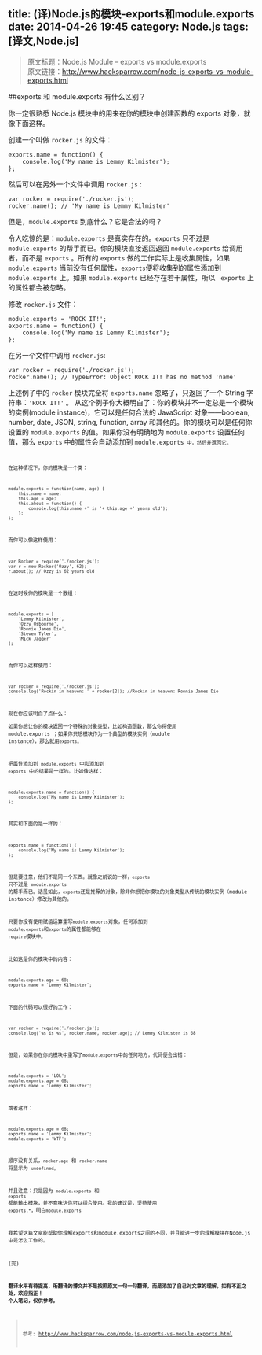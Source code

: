 title: (译)Node.js的模块-exports和module.exports
date: 2014-04-26 19:45
category: Node.js
tags: [译文,Node.js]
---

>原文标题：Node.js Module – exports vs module.exports   
 原文链接：[http://www.hacksparrow.com/node-js-exports-vs-module-exports.html
](http://www.hacksparrow.com/node-js-exports-vs-module-exports.html)

<!--more-->

##exports 和 module.exports 有什么区别？  

你一定很熟悉 Node.js 模块中的用来在你的模块中创建函数的 exports 对象，就像下面这样。

创建一个叫做 <code>rocker.js</code> 的文件：

    exports.name = function() {
        console.log('My name is Lemmy Kilmister');
    };
    
然后可以在另外一个文件中调用 <code>rocker.js</code> :

    var rocker = require('./rocker.js');
    rocker.name(); // 'My name is Lemmy Kilmister'
    
但是，<code>module.exports</code> 到底什么？它是合法的吗？

令人吃惊的是：<code>module.exports</code> 是真实存在的。<code>exports</code>  只不过是 <code>module.exports</code> 的帮手而已。你的模块直接返回返回 <code>module.exports</code> 给调用者，而不是 <code>exports</code> 。所有的 <code>exports</code> 做的工作实际上是收集属性，如果 <code>module.exports</code> 当前没有任何属性，<code>exports</code>便将收集到的属性添加到 <code>module.exports</code> 上。如果 <code>module.exports</code> 
已经存在若干属性，所以 <code> exports</code> 上的属性都会被忽略。  

修改 <code>rocker.js</code> 文件：

    module.exports = 'ROCK IT!';
    exports.name = function() {
        console.log('My name is Lemmy Kilmister');
    };
    
在另一个文件中调用 <code>rocker.js</code>:

    var rocker = require('./rocker.js');
    rocker.name(); // TypeError: Object ROCK IT! has no method 'name'
    
上述例子中的 <code>rocker</code> 模块完全将 <code>exports.name</code> 忽略了，只返回了一个 String 字符串：<code>'ROCK IT!'</code> 。 从这个例子你大概明白了：你的模块并不一定总是一个模块的实例(module instance)，它可以是任何合法的 JavaScript 对象——boolean, number, date, JSON, string, function, array 和其他的。你的模块可以是任何你设置的  <code>module.exports</code> 的值。如果你没有明确地为  <code>module.exports</code> 设置任何值，那么 <code>exports</code> 中的属性会自动添加到 <code>module.exports<code> 中，然后并返回它。

在这种情况下，你的模块是一个类：

    module.exports = function(name, age) {
        this.name = name;
        this.age = age;
        this.about = function() {
            console.log(this.name +' is '+ this.age +' years old');
        };
    };
    
而你可以像这样使用：

    var Rocker = require('./rocker.js');
    var r = new Rocker('Ozzy', 62);
    r.about(); // Ozzy is 62 years old
    
在这时候你的模块是一个数组：

    module.exports = [
        'Lemmy Kilmister', 
        'Ozzy Osbourne', 
        'Ronnie James Dio', 
        'Steven Tyler', 
        'Mick Jagger'
    ];
    
而你可以这样使用：

    var rocker = require('./rocker.js');
    console.log('Rockin in heaven: ' + rocker[2]); //Rockin in heaven: Ronnie James Dio
    
现在你应该明白了点什么：  
如果你想让你的模块返回一个特殊的对象类型，比如构造函数，那么你得使用 module.exports ；如果你只想模块作为一个典型的模块实例（module instance），那么就用<code>exports</code>。 

把属性添加到 <code>module.exports</code> 中和添加到 <code>exports</code> 中的结果是一样的。比如像这样：

    module.exports.name = function() {
        console.log('My name is Lemmy Kilmister');
    };

其实和下面的是一样的：

    exports.name = function() {
        console.log('My name is Lemmy Kilmister');
    };
    
但是要注意，他们不是同一个东西。就像之前说的一样，<code>exports</code>  只不过是 <code>module.exports</code> 的帮手而已。话虽如此，<code>exports</code>还是推荐的对象，除非你想把你模块的对象类型从传统的模块实例（module instance）修改为其他的。

只要你没有使用赋值运算重写<code>module.exports</code>对象，任何添加到 <code>module.exports</code>和<code>exports</code>的属性都能够在 <code>require</code>模块中。

比如这是你的模块中的内容：

    module.exports.age = 68;
    exports.name = 'Lemmy Kilmister';
    
下面的代码可以很好的工作：

    var rocker = require('./rocker.js');
    console.log('%s is %s', rocker.name, rocker.age); // Lemmy Kilmister is 68
    
但是，如果你在你的模块中重写了<code>module.exports</code>中的任何地方，代码便会出错：

    module.exports = 'LOL';
    module.exports.age = 68;
    exports.name = 'Lemmy Kilmister';
    
或者这样：

    module.exports.age = 68;
    exports.name = 'Lemmy Kilmister';
    module.exports = 'WTF';
    
顺序没有关系，<code>rocker.age</code> 和 <code>rocker.name</code> 将显示为 <code>undefined</code>。

并且注意：只是因为 <code>module.exports</code> 和  <code>exports</code> 都能输出模块，并不意味这你可以组合使用。我的建议是，坚持使用 <code>exports.*</code>，明白<code>module.exports</code> 

我希望这篇文章能帮助你理解exports和module.exports之间的不同，并且能进一步的理解模块在Node.js中是怎么工作的。

(完)

**翻译水平有待提高，所翻译的博文并不是按照原文一句一句翻译，而是添加了自己对文章的理解。如有不正之处，欢迎指正！**
**个人笔记，仅供参考。**
>参考: 
[http://www.hacksparrow.com/node-js-exports-vs-module-exports.html
](http://www.hacksparrow.com/node-js-exports-vs-module-exports.html)